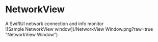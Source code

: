 # NetworkView
A SwiftUI network connection and info monitor  
![Sample NetworkView window](/NetworkView Window.png?raw=true "NetworkView Window")
